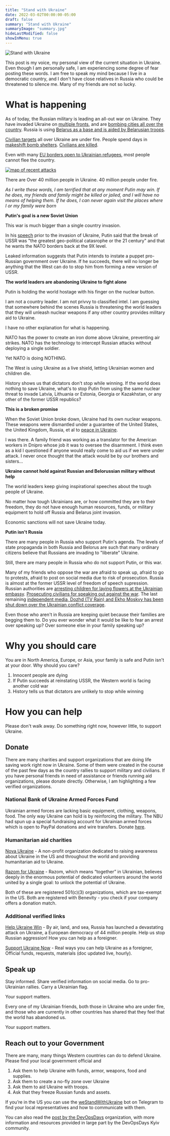 ```yaml
---
title: "Stand with Ukraine"
date: 2022-03-02T00:00:00-05:00
draft: false
summary: "Stand with Ukraine"
summaryImage: "summary.jpg"
hideLastModified: false
showInMenu: true
---
```


<img src="summary.jpg" alt="Stand with Ukraine"  />

This post is my voice, my personal view of the current situation in Ukraine. Even though I am personally safe, I am experiencing some degree of fear posting these words. I am free to speak my mind because I live in a democratic country, and I don't have close relatives in Russia who could be threatened to silence me. Many of my friends are not so lucky.

# What is happening

As of today, the Russian military is leading an all-out war on Ukraine. They have invaded Ukraine on [multiple fronts](https://en.wikipedia.org/wiki/2022_Russian_invasion_of_Ukraine#24_February), and are [bombing cities all over the country](https://en.wikipedia.org/wiki/List_of_military_engagements_during_the_2022_Russian_invasion_of_Ukraine). Russia is using [Belarus as a base and is aided by Belarusian troops](https://kyivindependent.com/national/sources-belarus-to-join-russias-war-on-ukraine-within-hours/).

[Civilian targets](https://www.washingtonpost.com/world/2022/03/01/ukraine-russia-babyn-yar/) all over Ukraine are under fire. People spend days in [makeshift bomb shelters](https://www.npr.org/2022/02/28/1083421199/those-who-havent-fled-ukraine-hunker-down-in-make-shift-bomb-shelters). [Civilians are killed](https://www.theguardian.com/world/2022/mar/02/children-teachers-civilian-casualties-of-the-ukraine-conflict). 

Even with many [EU borders open to Ukrainian refugees](https://www.washingtonpost.com/world/2022/02/27/ukraine-refugees-photos-videos/), most people cannot flee the country.  

[![map of recent attacks](map-ua.png)](https://liveuamap.com/)

There are Over 40 million people in Ukraine. 40 million people under fire.

*As I write these words, I am terrified that at any moment Putin may win. If he does, my friends and family might be killed or jailed, and I will have no means of helping them. If he does, I can never again visit the places where I or my family were born*

**Putin's goal is a new Soviet Union**

This war is much bigger than a single country invasion. 

In his [speech](https://www.vox.com/policy-and-politics/2022/2/23/22945781/russia-ukraine-putin-speech-transcript-february-22) prior to the invasion of Ukraine, Putin said that the break of USSR was "the greatest geo-political catasrophe or the 21 century" and that he wants the NATO borders back at the 9X level. 

Leaked information suggests that Putin intends to instate a puppet pro-Russian government over Ukraine. If he succeeds, there will no longer be anything that the West can do to stop him from forming a new version of USSR. 

**The world leaders are abandoning Ukraine to fight alone**

Putin is holding the world hostage with his finger on the nuclear button.

I am not a country leader. I am not privvy to classified intel. I am guessing that somewhere behind the scenes Russia is threatening the world leaders that they will unleash nuclear weapons if any other country provides military aid to Ukraine. 

I have no other explanation for what is happening. 

NATO has the power to create an iron dome above Ukraine, preventing air strikes. NATO has the technology to intercept Russian attacks without deploying a single soldier. 

Yet NATO is doing NOTHING. 

The West is using Ukraine as a live shield, letting Ukrainian women and children die. 

History shows us that dictators don't stop while winning. If the world does nothing to save Ukraine, what's to stop Putin from using the same nuclear threat to invade Latvia, Lithuania or Estonia, Georgia or Kazakhstan, or any other of the former USSR republics? 

**This is a broken promise** 

When the Soviet Union broke down, Ukraine had its own nuclear weapons. These weapons were dismantled under a guarantee of the United States, the United Kingdom, Russia, et al to [peace in Ukraine](https://theintercept.com/2022/02/27/ukraine-nuclear-weapons-russia-invasion/).

I was there. A family friend was working as a translator for the American workers in Dnipro whose job it was to oversee the disarmment. I think even as a kid I questioned if anyone would really come to aid us if we were under attack. I never once thought that the attack would be by our brothers and sisters...


**Ukraine cannot hold against Russian and Belorussian military without help**

The world leaders keep giving inspirational speeches about the tough people of Ukraine. 

No matter how tough Ukrainians are, or how committed they are to their freedom, they do not have enough human resources, funds, or military equipment to hold off Russia and Belarus joint invasion. 

Economic sanctions will not save Ukraine today. 

**Putin isn't Russia**

There are many people in Russia who support Putin's agenda. The levels of state propaganda in both Russia and Belorus are such that many ordinary citizens believe that Russians are invading to "liberate" Ukraine. 

Still, there are many people in Russia who do not support Putin, or this war. 

Many of my friends who oppose the war are afraid to speak up, afraid to go to protests, afraid to post on social media due to risk of prosecution. Russia is almost at the former USSR level of freedom of speech supression. Russian authorities are [arresting children for laying flowers at the Ukrainian embassy](https://www.vice.com/en/article/y3vxyk/russia-police-arrest-children-ukraine-protest). [Prosecuting civilians for speaking out against the war](https://news.artnet.com/art-world/russian-cultural-workers-call-for-putins-resignation-2079442). The last remaining [independent media, Dozhd (TV Rain) and Ekho Moskvy has been shut down over the Ukrainian conflict coverage](https://www.vice.com/en/article/v7dx5x/russian-media-dozhd-tv-shutdown). 

Even those who aren't in Russia are keeping quiet because their families are begging them to. Do you ever wonder what it would be like to fear an arrest over speaking up? Over someone else in your family speaking up? 

# Why you should care

You are in North America, Europe, or Asia, your family is safe and Putin isn't at your door. Why should you care? 

1. Innocent people are dying
2. If Putin succeeds at reinstating USSR, the Western world is facing another cold war
3. History tells us that dictators are unlikely to stop while winning

# How you can help

Please don't walk away. Do something right now, however little, to support Ukraine. 

## Donate

There are many charities and support organizations that are doing life saving work right now in Ukraine. Some of them were created in the course of the past few days as the country rallies to support military and civilians. If you have personal friends in need of assistance or friends running aid organizations, please donate directly. Otherwise, I am highlighting a few verified organizations. 

### National Bank of Ukraine Armed Forces Fund
Ukrainian armed forces are lacking basic equipment, clothing, weapons, food. The only way Ukraine can hold is by reinforcing the military. The NBU had spun up a special fundraising account for Ukrainian armed forces which is open to PayPal donations and wire transfers. Donate [here](https://bank.gov.ua/en/news/all/natsionalniy-bank-vidkriv-spetsrahunok-dlya-zboru-koshtiv-na-potrebi-armiyi).

### Humanitarian aid charities
[Nova Ukraine](https://novaukraine.org/donate/) - A non-profit organization dedicated to raising awareness about Ukraine in the US and throughout the world and providing humanitarian aid to Ukraine.

[Razom for Ukraine](https://razomforukraine.org/donate/) - Razom, which means “together” in Ukrainian, believes deeply in the enormous potential of dedicated volunteers around the world united by a single goal: to unlock the potential of Ukraine.

Both of these are registered 501(c)(3) organizations, which are tax-exempt in the US. Both are registered with Benevity - you check if your company offers a donation match.

### Additional verified links

[Help Ukraine Win](https://helpukrainewin.org/) - By air, land, and sea, Russia has launched a devastating attack on Ukraine,
a European democracy of 44 million people. Help us stop Russian aggression!  How you can help as a foreigner.


[Support Ukraine Now](https://supportukrainenow.org/) - Real ways you can help Ukraine as a foreigner, Official funds, requests, materials (doc updated live, hourly).

## Speak up

Stay informed. Share verified information on social media. Go to pro-Ukrainian rallies. Carry a Ukrainian flag. 

Your support matters.

Every one of my Ukrainian friends, both those in Ukraine who are under fire, and those who are currently in other countries has shared that they feel that the world has abandoned us. 

Your support matters. 

## Reach out to your Government

There are many, many things Western countries can do to defend Ukraine. Please find your local government official and 

1. Ask them to help Ukraine with funds, armor, weapons, food and supplies.
2. Ask them to create a no-fly zone over Ukraine
3. Ask them to aid Ukraine with troops. 
4. Ask that they freeze Russian funds and assets. 

If you’re in the US you can use the [weStandWithUkraine](https://supportukrainenow.org/influence-authorities-directly) bot on Telegram to find your local representatives and how to communicate with them.

You can also read the [post by the DevOpsDays](https://devopsdays.org/blog/2022/03/02/devopsdays-stands-with-ukraine/) organization, with more information and resources provided in large part by the DevOpsDays Kyiv community. 